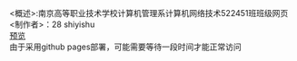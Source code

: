 <概述>:南京高等职业技术学校计算机管理系计算机网络技术522451班班级网页<br>
<制作者>：28 shiyishu<br>
[预览](https://heavenjoy11.github.io/522451-28-sys-classwebpage/)<br>
由于采用github pages部署，可能需要等待一段时间才能正常访问